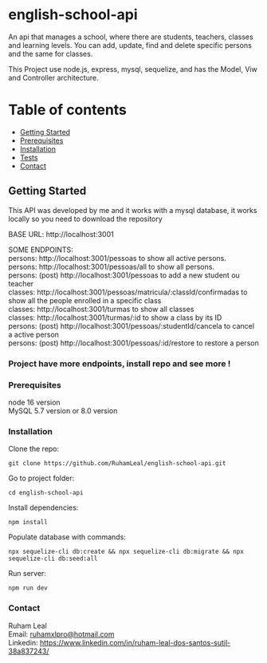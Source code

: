 # english-school-api

An api that manages a school, where there are students, teachers, classes and learning levels. You can add, update, find and delete specific persons and the same for classes.    

This Project use node.js, express, mysql, sequelize, and has the Model, Viw and Controller architecture.


# Table of contents

- [Getting Started](#getting-started)
- [Prerequisites](#prerequisites)
- [Installation](#installation)
- [Tests](#tests)
- [Contact](#contact)

## Getting Started

This API was developed by me and it works with a mysql database, it works locally so you need to download the repository       



BASE URL: http://localhost:3001

SOME ENDPOINTS:    
persons: http://localhost:3001/pessoas to show all active persons.        
persons: http://localhost:3001/pessoas/all to show all persons.          
persons: (post) http://localhost:3001/pessoas to add a new student ou teacher             
classes: http://localhost:3001/pessoas/matricula/:classId/confirmadas to show all the people enrolled in a specific class             
classes: http://localhost:3001/turmas to show all classes         
classes: http://localhost:3001/turmas/:id  to show a class by its ID      
persons:  (post) http://localhost:3001/pessoas/:studentId/cancela  to cancel a active person                 
persons:  (post) http://localhost:3001/pessoas/:id/restore to restore a person              

### Project have more endpoints, install repo and see more !

### Prerequisites

node 16 version         
MySQL 5.7 version or 8.0 version              

### Installation  

Clone the repo:     
```
git clone https://github.com/RuhamLeal/english-school-api.git    
```

Go to project folder:     
```
cd english-school-api   
```

Install dependencies:     
```
npm install    
```

Populate database with commands:    
```
npx sequelize-cli db:create && npx sequelize-cli db:migrate && npx sequelize-cli db:seed:all   
```

Run server:
```
npm run dev    
```             
### Contact

Ruham Leal    
Email: ruhamxlpro@hotmail.com    
Linkedin: https://www.linkedin.com/in/ruham-leal-dos-santos-sutil-38a837243/
